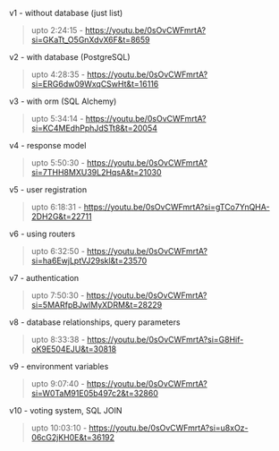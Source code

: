 v1 - without database (just list)
> upto 2:24:15 - https://youtu.be/0sOvCWFmrtA?si=GKaTt_O5GnXdvX6F&t=8659

v2 - with database (PostgreSQL)
> upto 4:28:35 - https://youtu.be/0sOvCWFmrtA?si=ERG6dw09WxqCSwHt&t=16116

v3 - with orm (SQL Alchemy)
> upto 5:34:14 - https://youtu.be/0sOvCWFmrtA?si=KC4MEdhPphJdSTt8&t=20054

v4 - response model
> upto 5:50:30 - https://youtu.be/0sOvCWFmrtA?si=7THH8MXU39L2HqsA&t=21030

v5 - user registration
> upto 6:18:31 - https://youtu.be/0sOvCWFmrtA?si=gTCo7YnQHA-2DH2G&t=22711

v6 - using routers
> upto 6:32:50 - https://youtu.be/0sOvCWFmrtA?si=ha6EwjLptVJ29skl&t=23570

v7 - authentication 
> upto 7:50:30 - https://youtu.be/0sOvCWFmrtA?si=5MARfpBJwlMyXDRM&t=28229

v8 - database relationships, query parameters
> upto 8:33:38 - https://youtu.be/0sOvCWFmrtA?si=G8Hif-oK9E504EJU&t=30818

v9 - environment variables
> upto 9:07:40 - https://youtu.be/0sOvCWFmrtA?si=W0TaM91E05b497c2&t=32860

v10 - voting system, SQL JOIN
> upto 10:03:10 - https://youtu.be/0sOvCWFmrtA?si=u8xOz-06cG2jKH0E&t=36192


